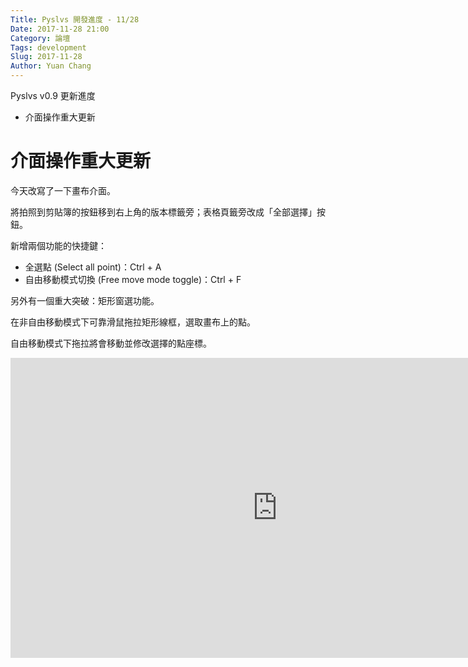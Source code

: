 ```yaml
---
Title: Pyslvs 開發進度 - 11/28
Date: 2017-11-28 21:00
Category: 論壇
Tags: development
Slug: 2017-11-28
Author: Yuan Chang
---
```


Pyslvs v0.9 更新進度

+ 介面操作重大更新

<!-- PELICAN_END_SUMMARY -->

介面操作重大更新
===

今天改寫了一下畫布介面。

將拍照到剪貼簿的按鈕移到右上角的版本標籤旁；表格頁籤旁改成「全部選擇」按鈕。

新增兩個功能的快捷鍵：

+ 全選點 (Select all point)：Ctrl + A
+ 自由移動模式切換 (Free move mode toggle)：Ctrl + F

另外有一個重大突破：矩形窗選功能。

在非自由移動模式下可靠滑鼠拖拉矩形線框，選取畫布上的點。

自由移動模式下拖拉將會移動並修改選擇的點座標。

<iframe width="854" height="480" src="https://www.youtube.com/embed/-pdUPiUBOfA" frameborder="0" gesture="media" allow="encrypted-media" allowfullscreen></iframe>
